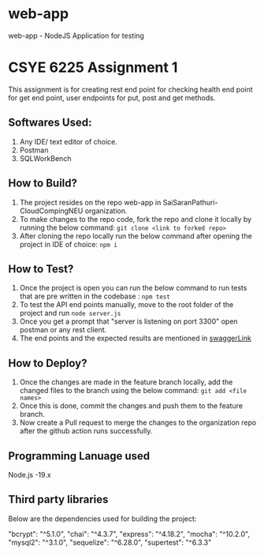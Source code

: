 # web-app

web-app - NodeJS Application for testing

# CSYE 6225 Assignment 1

This assignment is for creating rest end point for checking health end point for get end point, user endpoints for put, post and get methods.

## Softwares Used:

1. Any IDE/ text editor of choice.
2. Postman
3. SQLWorkBench

## How to Build?

1. The project resides on the repo web-app in SaiSaranPathuri-CloudCompingNEU organization.
2. To make changes to the repo code, fork the repo and clone it locally by running the below command: `git clone <link to forked repo>`
3. After cloning the repo locally run the below command after opening the project in IDE of choice:
   `npm i`

## How to Test?

1. Once the project is open you can run the below command to run tests that are pre written in the codebase :
   `npm test`
2. To test the API end points manually, move to the root folder of the project and run `node server.js`
3. Once you get a prompt that "server is listening on port 3300" open postman or any rest client.
4. The end points and the expected results are mentioned in [swaggerLink](https://app.swaggerhub.com/apis-docs/csye6225-webapp/cloud-native-webapp/spring2023-a1#/)

## How to Deploy?

1. Once the changes are made in the feature branch locally, add the changed files to the branch using the below command: `git add <file names>`
2. Once this is done, commit the changes and push them to the feature branch.
3. Now create a Pull request to merge the changes to the organization repo after the github action runs successfully.

## Programming Lanuage used

Node.js -19.x

## Third party libraries

Below are the dependencies used for building the project:

"bcrypt": "^5.1.0",
"chai": "^4.3.7",
"express": "^4.18.2",
"mocha": "^10.2.0",
"mysql2": "^3.1.0",
"sequelize": "^6.28.0",
"supertest": "^6.3.3"
